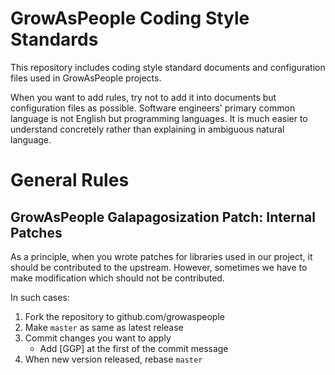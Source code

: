 GrowAsPeople Coding Style Standards
====================================

This repository includes coding style standard documents and configuration files used in GrowAsPeople projects.

When you want to add rules, try not to add it into documents but  configuration files as possible.
Software engineers' primary common language is not English but programming languages. It is much easier to understand concretely rather than explaining in ambiguous natural language.

General Rules
==============

GrowAsPeople Galapagosization Patch: Internal Patches
------------------------------------------------------
As a principle, when you wrote patches for libraries used in our project, it should be contributed to the upstream.
However, sometimes we have to make modification which should not be contributed.

In such cases:

1. Fork the repository to github.com/growaspeople
2. Make `master` as same as latest release
3. Commit changes you want to apply
    - Add [GGP] at the first of the commit message
4. When new version released, rebase `master`
